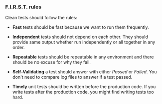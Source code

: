 ### F.I.R.S.T. rules

Clean tests should follow the rules:

-   **Fast** tests should be fast because we want to run them frequently.
    
-   **Independent** tests should not depend on each other. They should provide same output whether run independently or all together in any order.
    
-   **Repeatable** tests should be repeatable in any environment and there should be no excuse for why they fail.
    
-   **Self-Validating** a test should answer with either _Passed_ or _Failed_. You don't need to compare log files to answer if a test passed.
    
-   **Timely** unit tests should be written before the production code. If you write tests after the production code, you might find writing tests too hard.
    
